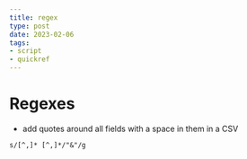 ```yaml
---
title: regex
type: post
date: 2023-02-06
tags: 
- script
- quickref
---
```


# Regexes

+ add quotes around all fields with a space in them in a CSV
```
s/[^,]* [^,]*/"&"/g
```
